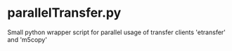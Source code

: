 # parallelTransfer.py
Small python wrapper script for parallel usage of transfer clients 'etransfer' and 'm5copy'

